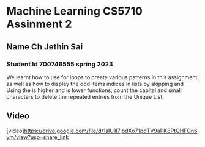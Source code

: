 # Machine Learning CS5710 Assinment 2
## Name Ch Jethin Sai  
### Student Id 700746555 spring 2023 
We learnt how to use for loops to create various patterns in this assignment, 
as well as how to display the odd items indices in lists by skipping and Using the is higher and is lower functions, 
count the capital and small characters to delete the repeated entries from the Unique List. 
## Video 
[video]https://drive.google.com/file/d/1sIU1I7jbdXo71pdTV9aPK8PtQHFGn6ym/view?usp=share_link
